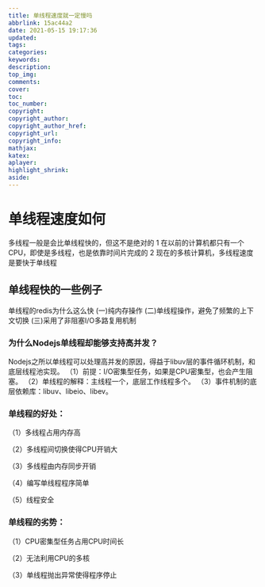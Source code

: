 ```yaml
---
title: 单线程速度就一定慢吗
abbrlink: 15ac44a2
date: 2021-05-15 19:17:36
updated:
tags:
categories:
keywords:
description:
top_img:
comments:
cover:
toc:
toc_number:
copyright:
copyright_author:
copyright_author_href:
copyright_url:
copyright_info:
mathjax:
katex:
aplayer:
highlight_shrink:
aside:
---
```


# 单线程速度如何

多线程一般是会比单线程快的，但这不是绝对的
1 在以前的计算机都只有一个CPU，即使是多线程，也是依靠时间片完成的
2 现在的多核计算机，多线程速度是要快于单线程

## 单线程快的一些例子

单线程的redis为什么这么快
(一)纯内存操作
(二)单线程操作，避免了频繁的上下文切换
(三)采用了非阻塞I/O多路复用机制

### 为什么Nodejs单线程却能够支持高并发？

Nodejs之所以单线程可以处理高并发的原因，得益于libuv层的事件循环机制，和底层线程池实现。
（1）前提：I/O密集型任务，如果是CPU密集型，也会产生阻塞。
（2）单线程的解释：主线程一个，底层工作线程多个。
（3）事件机制的底层依赖库：libuv、libeio、libev。

### 单线程的好处：

（1）多线程占用内存高

（2）多线程间切换使得CPU开销大

（3）多线程由内存同步开销

（4）编写单线程程序简单

（5）线程安全

### 单线程的劣势：

（1）CPU密集型任务占用CPU时间长

（2）无法利用CPU的多核

（3）单线程抛出异常使得程序停止
